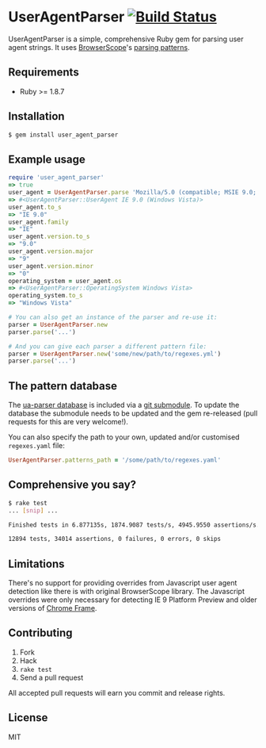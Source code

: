 # UserAgentParser [![Build Status](https://secure.travis-ci.org/toolmantim/user_agent_parser.png?branch=master)](http://travis-ci.org/toolmantim/user_agent_parser)

UserAgentParser is a simple, comprehensive Ruby gem for parsing user agent strings. It uses [BrowserScope](http://www.browserscope.org/)'s [parsing patterns](https://github.com/tobie/ua-parser).

## Requirements

* Ruby >= 1.8.7

## Installation

```bash
$ gem install user_agent_parser
```

## Example usage

```ruby
require 'user_agent_parser'
=> true
user_agent = UserAgentParser.parse 'Mozilla/5.0 (compatible; MSIE 9.0; Windows NT 6.0;)'
=> #<UserAgentParser::UserAgent IE 9.0 (Windows Vista)>
user_agent.to_s
=> "IE 9.0"
user_agent.family
=> "IE"
user_agent.version.to_s
=> "9.0"
user_agent.version.major
=> "9"
user_agent.version.minor
=> "0"
operating_system = user_agent.os
=> #<UserAgentParser::OperatingSystem Windows Vista>
operating_system.to_s
=> "Windows Vista"

# You can also get an instance of the parser and re-use it:
parser = UserAgentParser.new
parser.parse('...')

# And you can give each parser a different pattern file:
parser = UserAgentParser.new('some/new/path/to/regexes.yml')
parser.parse('...')
```

## The pattern database

The [ua-parser database](https://github.com/tobie/ua-parser/blob/master/regexes.yaml) is included via a [git submodule](http://help.github.com/submodules/). To update the database the submodule needs to be updated and the gem re-released (pull requests for this are very welcome!).

You can also specify the path to your own, updated and/or customised `regexes.yaml` file:

```ruby
UserAgentParser.patterns_path = '/some/path/to/regexes.yaml'
```

## Comprehensive you say?

```bash
$ rake test
... [snip] ...

Finished tests in 6.877135s, 1874.9087 tests/s, 4945.9550 assertions/s.

12894 tests, 34014 assertions, 0 failures, 0 errors, 0 skips
```

## Limitations

There's no support for providing overrides from Javascript user agent detection like there is with original BrowserScope library. The Javascript overrides were only necessary for detecting IE 9 Platform Preview and older versions of [Chrome Frame](https://developers.google.com/chrome/chrome-frame/).

## Contributing

1. Fork
2. Hack
3. `rake test`
4. Send a pull request

All accepted pull requests will earn you commit and release rights.

## License

MIT
